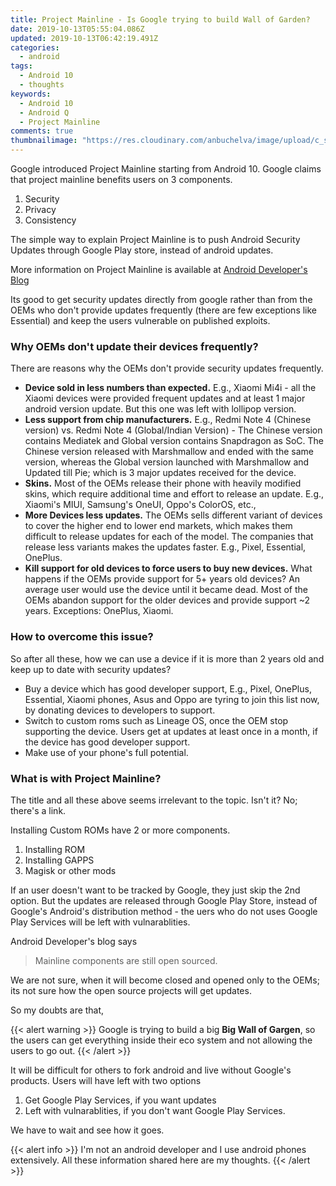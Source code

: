```yaml
---
title: Project Mainline - Is Google trying to build Wall of Garden?
date: 2019-10-13T05:55:04.086Z
updated: 2019-10-13T06:42:19.491Z
categories:
  - android
tags:
  - Android 10
  - thoughts
keywords:
  - Android 10
  - Android Q
  - Project Mainline
comments: true
thumbnailimage: "https://res.cloudinary.com/anbuchelva/image/upload/c_scale,w_250,f_auto,q_auto/v1579455286/images/android.png"
---
```

Google introduced Project Mainline starting from Android 10.  Google claims that project mainline benefits users on 3 components.

1. Security
2. Privacy
3. Consistency
<!--more-->
The simple way to explain Project Mainline is to push Android Security Updates through Google Play store, instead of android updates.

More information on Project Mainline is available at [Android Developer's Blog](https://android-developers.googleblog.com/2019/05/fresher-os-with-projects-treble-and-mainline.html)



Its good to get security updates directly from google rather than from the OEMs who don't provide updates frequently (there are few exceptions like Essential) and keep the users vulnerable on published exploits.

### Why OEMs don't update their devices frequently?

There are reasons why the OEMs don't provide security updates frequently.

* **Device sold in less numbers than expected.** E.g., Xiaomi Mi4i - all the Xiaomi devices were provided frequent updates and at least 1 major android version update. But this one was left with lollipop version.
* **Less support from chip manufacturers.** E.g., Redmi Note 4 (Chinese version) vs. Redmi Note 4 (Global/Indian Version) - The Chinese version contains Mediatek and Global version contains Snapdragon as SoC. The Chinese version released with Marshmallow and ended with the same version, whereas the Global version launched with Marshmallow and Updated till Pie; which is 3 major updates received for the device.
* **Skins.** Most of the OEMs release their phone with heavily modified skins, which require additional time and effort to release an update. E.g., Xiaomi's MIUI, Samsung's OneUI, Oppo's ColorOS, etc.,
* **More Devices less updates.** The OEMs sells different variant of devices to cover the higher end to lower end markets, which makes them difficult to release updates for each of the model. The companies that release less variants makes the updates faster. E.g., Pixel, Essential, OnePlus.
* **Kill support for old devices to force users to buy new devices.** What happens if the OEMs provide support for 5+ years old devices? An average user would use the device until it became dead. Most of the OEMs abandon support for the older devices and provide support ~2 years. Exceptions: OnePlus, Xiaomi.

### How to overcome this issue?

So after all these, how we can use a device if it is more than 2 years old and keep up to date with security updates?

* Buy a device which has good developer support, E.g., Pixel, OnePlus, Essential, Xiaomi phones, Asus and Oppo are tyring to join this list now, by donating devices to developers to support.
* Switch to custom roms such as Lineage OS, once the OEM stop supporting the device. Users get at updates at least once in a month, if the device has good developer support.
* Make use of your phone's full potential.

### What is with Project Mainline?

The title and all these above seems irrelevant to the topic. Isn't it? No; there's a link.

Installing Custom ROMs have 2 or more components.

1. Installing ROM
2. Installing GAPPS
3. Magisk or other mods

If an user doesn't want to be tracked by Google, they just skip the 2nd option.  But the updates are released through Google Play Store, instead of Google's Android's distribution method - the uers who do not uses Google Play Services will be left with vulnarablities.

Android Developer's blog says

> Mainline components are still open sourced.

We are not sure, when it will become closed and opened only to the OEMs; its not sure how the open source projects will get updates.


So my doubts are that,

{{< alert warning >}}
Google is trying to build a big **Big Wall of Gargen**, so the users can get everything inside their eco system and not allowing the users to go out.
{{< /alert >}}

It will be difficult for others to fork android and live without Google's products. Users will have left with two options

1. Get Google Play Services, if you want updates
2. Left with vulnarablities, if you don't want Google Play Services.

We have to wait and see how it goes.

{{< alert info >}}
I'm not an android developer and I use android phones extensively. All these information shared here are my thoughts.
{{< /alert >}}
